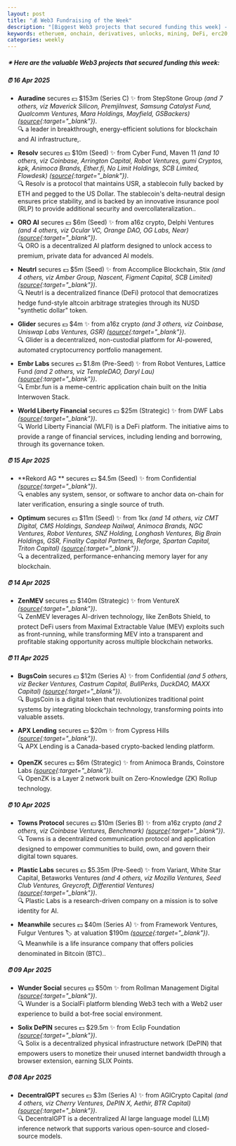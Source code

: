 ```yaml
---
layout: post
title: "💰 Web3 Fundraising of the Week"
description: "[Biggest Web3 projects that secured funding this week] - Featuring Protocol/project, lead investors, other investors, amount raised, valuation, investment refs, supported blockchains and detail about project."
keywords: etheruem, onchain, derivatives, unlocks, mining, DeFi, erc20, chains, oracles, dapps
categories: weekly
---  
```


##### ✴ **Here are the valuable Web3 projects that secured funding this week:**


##### ⏰️ **16 Apr 2025**  

 - **Auradine** secures 💵 $153m (Series C) ✨️ from StepStone Group *(and 7 others, viz Maverick Silicon, PremjiInvest, Samsung Catalyst Fund, Qualcomm Ventures, Mara Holdings, Mayfield, GSBackers)* *([source](https://auradine.com/auradine-secures-153-million-in-series-c-financing-to-advance-the-future-of-blockchain-and-ai-infrastructure/){:target="_blank"})*.  
🔍 a leader in breakthrough, energy-efficient solutions for blockchain and AI infrastructure,.

 - **Resolv** secures 💵 $10m (Seed) ✨️ from Cyber Fund, Maven 11 *(and 10 others, viz Coinbase, Arrington Capital, Robot Ventures, gumi Cryptos, kpk, Animoca Brands, Ether.fi, No Limit Holdings, SCB Limited, Flowdesk)* *([source](https://x.com/ResolvLabs/status/1912508454264262806){:target="_blank"})*.  
🔍 Resolv is a protocol that maintains USR, a stablecoin fully backed by ETH and pegged to the US Dollar. The stablecoin's delta-neutral design ensures price stability, and is backed by an innovative insurance pool (RLP) to provide additional security and overcollateralization..

 - **ORO AI** secures 💵 $6m (Seed) ✨️ from a16z crypto, Delphi Ventures *(and 4 others, viz Ocular VC, Orange DAO, OG Labs, Near)* *([source](https://x.com/getoro_xyz/status/1912495856760013094){:target="_blank"})*.  
🔍 ORO is a decentralized AI platform designed to unlock access to premium, private data for advanced AI models.

 - **Neutrl** secures 💵 $5m (Seed) ✨️ from Accomplice Blockchain, Stix *(and 4 others, viz Amber Group, Nascent, Figment Capital, SCB Limited)* *([source](https://x.com/neutrl_labs/status/1912549569994629386){:target="_blank"})*.  
🔍 Neutrl is a decentralized finance (DeFi) protocol that democratizes hedge fund-style altcoin arbitrage strategies through its NUSD "synthetic dollar" token.

 - **Glider** secures 💵 $4m ✨️ from a16z crypto *(and 3 others, viz Coinbase, Uniswap Labs Ventures, GSR)* *([source](https://fortune.com/crypto/2025/04/16/crypto-investment-glider-raises-4-million-andreessen-horowitz-coinbase/){:target="_blank"})*.  
🔍 Glider is a decentralized, non-custodial platform for AI-powered, automated cryptocurrency portfolio management.

 - **Embr Labs** secures 💵 $1.8m (Pre-Seed) ✨️ from Robot Ventures, Lattice Fund *(and 2 others, viz TempleDAO, Daryl Lau)* *([source](https://x.com/embr_labs/status/1912128942175404443){:target="_blank"})*.  
🔍 Embr.fun is a meme-centric application chain built on the Initia Interwoven Stack.

 - **World Liberty Financial** secures 💵 $25m (Strategic) ✨️ from DWF Labs *([source](https://www.coindesk.com/business/2025/04/16/trump-family-backed-world-liberty-gets-usd25m-investment-from-dwf-labs){:target="_blank"})*.  
🔍 World Liberty Financial (WLFI) is a DeFi platform. The initiative aims to provide a range of financial services, including lending and borrowing, through its governance token.

##### ⏰️ **15 Apr 2025**  

 - **Rekord AG ** secures 💵 $4.5m (Seed) ✨️ from Confidential *([source](https://www.startupticker.ch/en/news/following-a-chf-4-million-seed-round-rekord-ag-closes-two-strategic-deals){:target="_blank"})*.  
🔍 enables any system, sensor, or software to anchor data on-chain for later verification, ensuring a single source of truth.

 - **Optimum** secures 💵 $11m (Seed) ✨️ from 1kx *(and 14 others, viz CMT Digital, CMS Holdings, Sandeep Nailwal, Animoca Brands, NGC Ventures, Robot Ventures, SNZ Holding, Longhash Ventures, Big Brain Holdings, GSR, Finality Capital Partners, Reforge, Spartan Capital, Triton Capital)* *([source](https://www.coindesk.com/tech/2025/04/15/mit-incubated-optimum-raises-usd11m-seed-round-to-build-web3-s-missing-memory-layer){:target="_blank"})*.  
🔍 a decentralized, performance-enhancing memory layer for any blockchain.

##### ⏰️ **14 Apr 2025**  

 - **ZenMEV** secures 💵 $140m (Strategic) ✨️ from VentureX *([source](https://x.com/zenmev/status/1911778608030351589){:target="_blank"})*.  
🔍 ZenMEV leverages AI-driven technology, like ZenBots Shield, to protect DeFi users from Maximal Extractable Value (MEV) exploits such as front-running, while transforming MEV into a transparent and profitable staking opportunity across multiple blockchain networks.

##### ⏰️ **11 Apr 2025**  

 - **BugsCoin** secures 💵 $12m (Series A) ✨️ from Confidential *(and 5 others, viz Becker Ventures, Castrum Capital, BullPerks, DuckDAO, MAXX Capital)* *([source](https://x.com/bugscoin_bgsc/status/1910672268373745808){:target="_blank"})*.  
🔍 BugsCoin is a digital token that revolutionizes traditional point systems by integrating blockchain technology, transforming points into valuable assets.

 - **APX Lending** secures 💵 $20m ✨️ from Cypress Hills *([source](https://www.coindesk.com/business/2025/04/11/apx-lending-secures-usd20m-backing-to-expand-crypto-backed-loan-offering-in-canada){:target="_blank"})*.  
🔍 APX Lending is a Canada-based crypto-backed lending platform.

 - **OpenZK** secures 💵 $6m (Strategic) ✨️ from Animoca Brands, Coinstore Labs *([source](https://x.com/OpenZkNetwork/status/1910682267351212389){:target="_blank"})*.  
🔍 OpenZK is a Layer 2 network built on Zero-Knowledge (ZK) Rollup technology.

##### ⏰️ **10 Apr 2025**  

 - **Towns Protocol** secures 💵 $10m (Series B) ✨️ from a16z crypto *(and 2 others, viz Coinbase Ventures, Benchmark)* *([source](https://x.com/townsprotocol/status/1910384877293494657){:target="_blank"})*.  
🔍 Towns is a decentralized communication protocol and application designed to empower communities to build, own, and govern their digital town squares.

 - **Plastic Labs** secures 💵 $5.35m (Pre-Seed) ✨️ from Variant, White Star Capital, Betaworks Ventures *(and 4 others, viz Mozilla Ventures, Seed Club Ventures, Greycroft, Differential Ventures)* *([source](https://x.com/plastic_labs/status/1910401372844970387){:target="_blank"})*.  
🔍 Plastic Labs is a research-driven company on a mission is to solve identity for AI.

 - **Meanwhile** secures 💵 $40m (Series A) ✨️ from Framework Ventures, Fulgur Ventures 🏷️ at valuation $190m *([source](https://x.com/meanwhilelife/status/1910324398936264897){:target="_blank"})*.  
🔍 Meanwhile is a life insurance company that offers policies denominated in Bitcoin (BTC)..

##### ⏰️ **09 Apr 2025**  

 - **Wunder Social** secures 💵 $50m ✨️ from Rollman Management Digital *([source](https://x.com/wunder_social/status/1910042298924085353){:target="_blank"})*.  
🔍 Wunder is a SocialFi platform blending Web3 tech with a Web2 user experience to build a bot-free social environment.

 - **Solix DePIN** secures 💵 $29.5m ✨️ from Eclip Foundation *([source](https://markets.businessinsider.com/news/stocks/solix-raises-29-5m-to-revolutionize-decentralized-internet-infrastructure-1034565898){:target="_blank"})*.  
🔍 Solix is a decentralized physical infrastructure network (DePIN) that empowers users to monetize their unused internet bandwidth through a browser extension, earning SLIX Points.

##### ⏰️ **08 Apr 2025**  

 - **DecentralGPT** secures 💵 $3m (Series A) ✨️ from AGICrypto Capital *(and 4 others, viz Cherry Ventures, DePIN X, Aethir, BTR Capital)* *([source](https://x.com/DecentralGPT/status/1909567469972525365){:target="_blank"})*.  
🔍 DecentralGPT is a decentralized AI large language model (LLM) inference network that supports various open-source and closed-source models.
